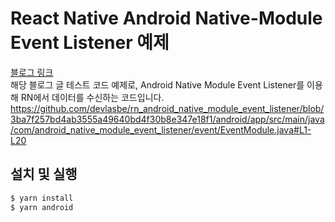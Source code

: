 # React Native Android Native-Module Event Listener 예제

[블로그 링크](https://lasbe.tistory.com/228)  
해당 블로그 글 테스트 코드 예제로, Android Native Module Event Listener를 이용해 RN에서 데이터를 수신하는 코드입니다.
https://github.com/devlasbe/rn_android_native_module_event_listener/blob/3ba7f257bd4ab3555a49640bd4f30b8e347e18f1/android/app/src/main/java/com/android_native_module_event_listener/event/EventModule.java#L1-L20

## 설치 및 실행

```bash
$ yarn install
$ yarn android
```
